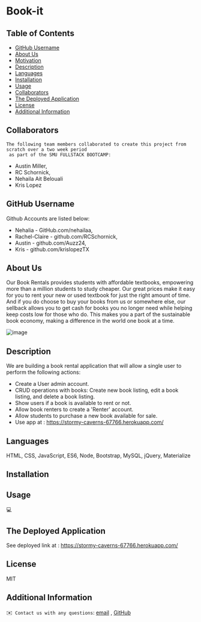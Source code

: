 # Book-it

## Table of Contents
  - [GitHub Username](#github)
  - [About Us](#about)
  - [Motivation](#motivation)
  - [Description](#description)
  - [Languages](#languages)
  - [Installation](#installation)
  - [Usage](#usage)
  - [Collaborators](#credits)
  - [The Deployed Application](#credits)
  - [License](#license)
  - [Additional Information](#additional-info)

 ## Collaborators
    The following team members collaborated to create this project from scratch over a two week period
     as part of the SMU FULLSTACK BOOTCAMP:
   * Austin Miller,  
   * RC Schornick,  
   * Nehaila Ait Belouali
   * Kris Lopez

  ## GitHub Username
  Github Accounts are listed below:
  * Nehalia - GitHub.com/nehailaa, 
  * Rachel-Claire - github.com/RCSchornick, 
  * Austin - github.com/Auzz24,
  * Kris - github.com/krislopezTX
  

  ## About Us
  Our Book Rentals provides students with affordable textbooks, empowering more than a million students to study cheaper. Our great prices make it easy for you to rent your new or used textbook for just the right amount of time. And if you do choose to buy your books from us or somewhere else, our sellback allows you to get cash for books you no longer need while helping keep costs low for those who do. This makes you a part of the sustainable book economy, making a difference in the world one book at a time.

![image](https://user-images.githubusercontent.com/94027300/156115454-b46f76e9-13dc-4306-b1d2-f102ed7b629c.png)

  ## Description
  We are building a book rental application that will allow a single user to perform the following actions:
  * Create a User admin account.
  * CRUD operations with books: Create new book listing, edit a book listing, and delete a book listing.
  * Show users if a book is available to rent or not.
  * Allow book renters to create a 'Renter' account.
  * Allow students to purchase a new book available for sale.
  * Use app at : https://stormy-caverns-67766.herokuapp.com/

    
  ## Languages
  HTML, CSS, JavaScript, ES6, Node, Bootstrap, MySQL, jQuery, Materialize

  ## Installation
 

  ## Usage
  💻

  ## The Deployed Application
  See deployed link at : https://stormy-caverns-67766.herokuapp.com/
  
  ## License
  MIT

  ## Additional Information
  ✉️` Contact us with any questions`: [email](mailto:) , [GitHub]()<br />
